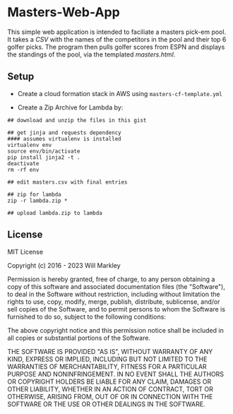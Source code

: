 # Masters-Web-App

This simple web application is intended to faciliate a masters pick-em pool.  It takes a *CSV* with the names of the competitors in the pool and their top 6 golfer picks.  The program then pulls golfer scores from ESPN and displays the standings of the pool, via the templated *masters.html*.

## Setup

* Create a cloud formation stack in AWS using `masters-cf-template.yml`

* Create a Zip Archive for Lambda by:

```
## download and unzip the files in this gist

## get jinja and requests dependency
#### assumes virtualenv is installed
virtualenv env
source env/bin/activate
pip install jinja2 -t .
deactivate
rm -rf env

## edit masters.csv with final entries

## zip for lambda
zip -r lambda.zip *

## upload lambda.zip to lambda
```

## License

MIT License

Copyright (c) 2016 - 2023 Will Markley

Permission is hereby granted, free of charge, to any person obtaining a copy
of this software and associated documentation files (the "Software"), to deal
in the Software without restriction, including without limitation the rights
to use, copy, modify, merge, publish, distribute, sublicense, and/or sell
copies of the Software, and to permit persons to whom the Software is
furnished to do so, subject to the following conditions:

The above copyright notice and this permission notice shall be included in all
copies or substantial portions of the Software.

THE SOFTWARE IS PROVIDED "AS IS", WITHOUT WARRANTY OF ANY KIND, EXPRESS OR
IMPLIED, INCLUDING BUT NOT LIMITED TO THE WARRANTIES OF MERCHANTABILITY,
FITNESS FOR A PARTICULAR PURPOSE AND NONINFRINGEMENT. IN NO EVENT SHALL THE
AUTHORS OR COPYRIGHT HOLDERS BE LIABLE FOR ANY CLAIM, DAMAGES OR OTHER
LIABILITY, WHETHER IN AN ACTION OF CONTRACT, TORT OR OTHERWISE, ARISING FROM,
OUT OF OR IN CONNECTION WITH THE SOFTWARE OR THE USE OR OTHER DEALINGS IN THE
SOFTWARE.
